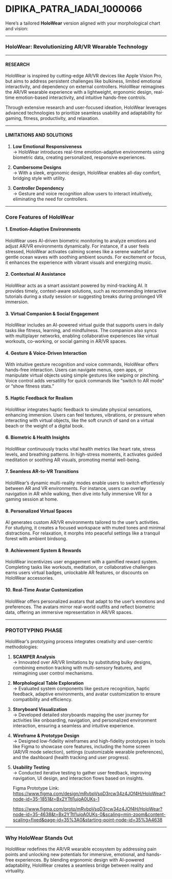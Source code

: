 # DIPIKA_PATRA_IADAI_1000066
Here’s a tailored **HoloWear** version aligned with your morphological chart and vision:

---

### **HoloWear: Revolutionizing AR/VR Wearable Technology**

---

#### **RESEARCH**

HoloWear is inspired by cutting-edge AR/VR devices like Apple Vision Pro, but aims to address persistent challenges like bulkiness, limited emotional interactivity, and dependency on external controllers. HoloWear reimagines the AR/VR wearable experience with a lightweight, ergonomic design, real-time emotion-based interactivity, and intuitive hands-free controls.  

Through extensive research and user-focused ideation, HoloWear leverages advanced technologies to prioritize seamless usability and adaptability for gaming, fitness, productivity, and relaxation.

---

#### **LIMITATIONS AND SOLUTIONS**

1. **Low Emotional Responsiveness**  
   → HoloWear introduces real-time emotion-adaptive environments using biometric data, creating personalized, responsive experiences.  

2. **Cumbersome Designs**  
   → With a sleek, ergonomic design, HoloWear enables all-day comfort, bridging style with utility.  

3. **Controller Dependency**  
   → Gesture and voice recognition allow users to interact intuitively, eliminating the need for controllers.  

---

### **Core Features of HoloWear**

#### **1. Emotion-Adaptive Environments**  
HoloWear uses AI-driven biometric monitoring to analyze emotions and adjust AR/VR environments dynamically. For instance, if a user feels stressed, HoloWear activates calming scenes like a serene waterfall or gentle ocean waves with soothing ambient sounds. For excitement or focus, it enhances the experience with vibrant visuals and energizing music.  

#### **2. Contextual AI Assistance**  
HoloWear acts as a smart assistant powered by mind-tracking AI. It provides timely, context-aware solutions, such as recommending interactive tutorials during a study session or suggesting breaks during prolonged VR immersion.  

#### **3. Virtual Companion & Social Engagement**  
HoloWear includes an AI-powered virtual guide that supports users in daily tasks like fitness, learning, and mindfulness. The companion also syncs with multiplayer networks, enabling collaborative experiences like virtual workouts, co-working, or social gaming in AR/VR spaces.  

#### **4. Gesture & Voice-Driven Interaction**  
With intuitive gesture recognition and voice commands, HoloWear offers hands-free interaction. Users can navigate menus, open apps, or manipulate virtual objects using simple gestures like swiping or pinching. Voice control adds versatility for quick commands like “switch to AR mode” or “show fitness stats.”  

#### **5. Haptic Feedback for Realism**  
HoloWear integrates haptic feedback to simulate physical sensations, enhancing immersion. Users can feel textures, vibrations, or pressure when interacting with virtual objects, like the soft crunch of sand on a virtual beach or the weight of a digital book.  

#### **6. Biometric & Health Insights**  
HoloWear continuously tracks vital health metrics like heart rate, stress levels, and breathing patterns. In high-stress moments, it activates guided meditation or soothing AR visuals, promoting mental well-being.  

#### **7. Seamless AR-to-VR Transitions**  
HoloWear’s dynamic multi-reality modes enable users to switch effortlessly between AR and VR environments. For instance, users can overlay navigation in AR while walking, then dive into fully immersive VR for a gaming session at home.  

#### **8. Personalized Virtual Spaces**  
AI generates custom AR/VR environments tailored to the user’s activities. For studying, it creates a focused workspace with muted tones and minimal distractions. For relaxation, it morphs into peaceful settings like a tranquil forest with ambient birdsong.  

#### **9. Achievement System & Rewards**  
HoloWear incentivizes user engagement with a gamified reward system. Completing tasks like workouts, meditation, or collaborative challenges earns users virtual badges, unlockable AR features, or discounts on HoloWear accessories.  

#### **10. Real-Time Avatar Customization**  
HoloWear offers personalized avatars that adapt to the user’s emotions and preferences. The avatars mirror real-world outfits and reflect biometric data, offering an immersive representation in AR/VR spaces.  

---

### **PROTOTYPING PHASE**

HoloWear’s prototyping process integrates creativity and user-centric methodologies:  

1. **SCAMPER Analysis**  
   → Innovated over AR/VR limitations by substituting bulky designs, combining emotion tracking with multi-sensory features, and reimagining user control mechanisms.  

2. **Morphological Table Exploration**  
   → Evaluated system components like gesture recognition, haptic feedback, adaptive environments, and avatar customization to ensure compatibility and efficiency.  

3. **Storyboard Visualization**  
   → Developed detailed storyboards mapping the user journey for activities like onboarding, navigation, and personalized environment interaction, ensuring a seamless and intuitive experience.  

4. **Wireframe & Prototype Design**  
   → Designed low-fidelity wireframes and high-fidelity prototypes in tools like Figma to showcase core features, including the home screen (AR/VR mode selection), settings (customizable wearable preferences), and the dashboard (health tracking and user progress).  

5. **Usability Testing**  
   → Conducted iterative testing to gather user feedback, improving navigation, UI design, and interaction flows based on insights.

   Figma Prototype Link: https://www.figma.com/design/mRvbpVsqD3rcw34z4JOf4H/HoloWear?node-id=35-1851&t=Bx2YTtI1ujoA0UKs-1

   https://www.figma.com/proto/mRvbpVsqD3rcw34z4JOf4H/HoloWear?node-id=35-4638&t=Bx2YTtI1ujoA0UKs-0&scaling=min-zoom&content-scaling=fixed&page-id=35%3A0&starting-point-node-id=35%3A4638

---

### **Why HoloWear Stands Out**

HoloWear redefines the AR/VR wearable ecosystem by addressing pain points and unlocking new potentials for immersive, emotional, and hands-free experiences. By blending ergonomic design with AI-powered adaptability, HoloWear creates a seamless bridge between reality and virtuality.
